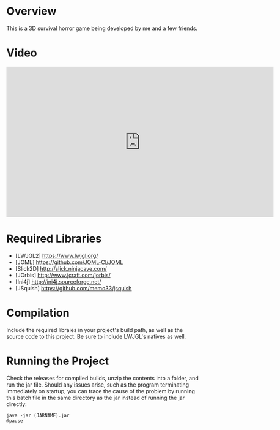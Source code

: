 # Overview

This is a 3D survival horror game being developed by me and a few friends.

# Video

<iframe width="699" height="393" src="https://www.youtube.com/embed/wbCgHfwIKBs" title="YouTube video player" frameborder="0" allow="accelerometer; autoplay; clipboard-write; encrypted-media; gyroscope; picture-in-picture" allowfullscreen></iframe>

# Required Libraries
- [LWJGL2] https://www.lwjgl.org/
- [JOML] https://github.com/JOML-CI/JOML
- [Slick2D] http://slick.ninjacave.com/
- [JOrbis] http://www.jcraft.com/jorbis/
- [Ini4j] http://ini4j.sourceforge.net/
- [JSquish] https://github.com/memo33/jsquish

# Compilation
Include the required libraies in your project's build path, as well as the source code to this project. Be sure to include LWJGL's natives as well.

# Running the Project
Check the releases for compiled builds, unzip the contents into a folder, and run the jar file. Should any issues arise, such as the program terminating immediately on startup, you can trace the cause of the problem by running this batch file in the same directory as the jar instead of running the jar directly:

```
java -jar (JARNAME).jar
@pause
```
